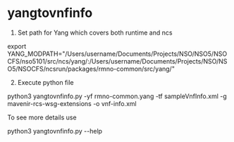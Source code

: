 # yangtovnfinfo

1. Set path for Yang which covers both runtime and ncs 

export YANG_MODPATH="/Users/username/Documents/Projects/NSO/NSO5/NSOCFS/nso5101/src/ncs/yang/:/Users/username/Documents/Projects/NSO/NSO5/NSOCFS/ncsrun/packages/rmno-common/src/yang/"

2. Execute python file 

 python3 yangtovnfinfo.py -yf rmno-common.yang -tf sampleVnfInfo.xml -g mavenir-rcs-wsg-extensions -o vnf-info.xml
 
 
To see more details use

 python3 yangtovnfinfo.py --help